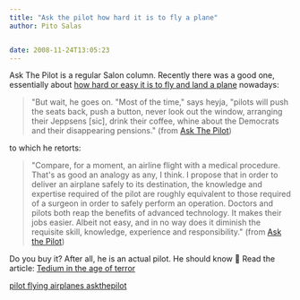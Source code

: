 ```yaml
---
title: "Ask the pilot how hard it is to fly a plane"
author: Pito Salas


date: 2008-11-24T13:05:23
---
```




Ask The Pilot is a regular Salon column. Recently there was a good one,
essentially about [how hard or easy it is to fly and land a
plane](<http://www.salon.com/tech/col/smith/2008/11/14/askthepilot298/index.html>)
nowadays:

> "But wait, he goes on. "Most of the time," says heyja, "pilots will push the
> seats back, push a button, never look out the window, arranging their
> Jeppsens [sic], drink their coffee, whine about the Democrats and their
> disappearing pensions." (from [Ask The
> Pilot](<http://www.salon.com/tech/col/smith/2008/11/14/askthepilot298/index.html>))

to which he retorts:

> "Compare, for a moment, an airline flight with a medical procedure. That's
> as good an analogy as any, I think. I propose that in order to deliver an
> airplane safely to its destination, the knowledge and expertise required of
> the pilot are roughly equivalent to those required of a surgeon in order to
> safely perform an operation. Doctors and pilots both reap the benefits of
> advanced technology. It makes their jobs easier. Albeit not easy, and in no
> way does it diminish the requisite skill, knowledge, experience and
> responsibility." (from [Ask the
> Pilot](<http://www.salon.com/tech/col/smith/2008/11/14/askthepilot298/index.html>))

Do you buy it? After all, he is an actual pilot. He should know 🙂 Read the
article: [Tedium in the age of
terror](<http://www.salon.com/tech/col/smith/2008/11/14/askthepilot298/index.html>)

[pilot flying airplanes
askthepilot](<http://technorati.com/tag/pilot%20flying%20airplanes%20askthepilot>)


